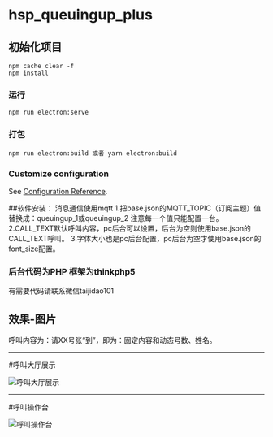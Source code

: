# hsp_queuingup_plus

## 初始化项目
```
npm cache clear -f
npm install
```

### 运行
```
npm run electron:serve
```

### 打包
```
npm run electron:build 或者 yarn electron:build
```

### Customize configuration
See [Configuration Reference](https://cli.vuejs.org/config/).

##软件安装：
消息通信使用mqtt
1.把base.json的MQTT_TOPIC（订阅主题）值替换成：queuingup_1或queuingup_2 注意每一个值只能配置一台。
2.CALL_TEXT默认呼叫内容，pc后台可以设置，后台为空则使用base.json的CALL_TEXT呼叫。
3.字体大小也是pc后台配置，pc后台为空才使用base.json的font_size配置。
### 后台代码为PHP 框架为thinkphp5
有需要代码请联系微信taijidao101

## 效果-图片
呼叫内容为：请XX号张“到”，即为：固定内容和动态号数、姓名。
***
#呼叫大厅展示

![呼叫大厅展示](https://zy.linbint.com/common/uploadfile/getimage?url=resource/uploads/20220723/1658510006_show_img.jpg)
***
#呼叫操作台

![呼叫操作台](https://zy.linbint.com/common/uploadfile/getimage?url=resource/uploads/20220723/1658510140_do_img.jpg)

